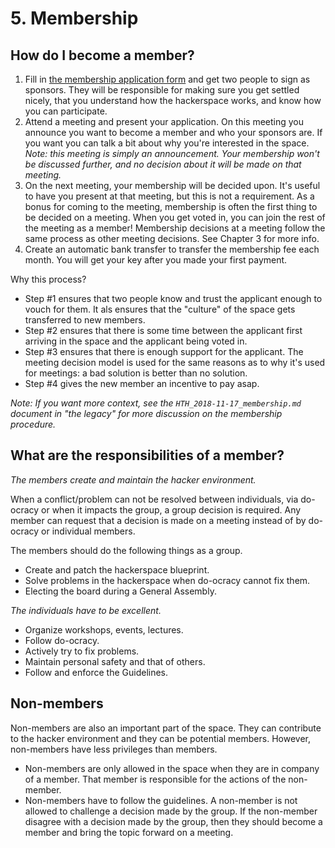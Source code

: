 # 5. Membership

## How do I become a member?

1. Fill in [the membership application form](https://wiki.hackerspace.gent/Membership_form) and get two people to sign as sponsors. They will be responsible for making sure you get settled nicely, that you understand how the hackerspace works, and know how you can participate.
2. Attend a meeting and present your application. On this meeting you announce you want to become a member and who your sponsors are. If you want you can talk a bit about why you're interested in the space. *Note: this meeting is simply an announcement. Your membership won't be discussed further, and no decision about it will be made on that meeting.*
3. On the next meeting, your membership will be decided upon. It's useful to have you present at that meeting, but this is not a requirement. As a bonus for coming to the meeting, membership is often the first thing to be decided on a meeting. When you get voted in, you can join the rest of the meeting as a member! Membership decisions at a meeting follow the same process as other meeting decisions. See Chapter 3 for more info.
4. Create an automatic bank transfer to transfer the membership fee each month. You will get your key after you made your first payment.

Why this process?

* Step #1 ensures that two people know and trust the applicant enough to vouch for them. It als ensures that the "culture" of the space gets transferred to new members.
* Step #2 ensures that there is some time between the applicant first arriving in the space and the applicant being voted in.
* Step #3 ensures that there is enough support for the applicant. The meeting decision model is used for the same reasons as to why it's used for meetings: a bad solution is better than no solution.
* Step #4 gives the new member an incentive to pay asap.

*Note: If you want more context, see the `HTH_2018-11-17_membership.md` document in "the legacy" for more discussion on the membership procedure.*

## What are the responsibilities of a member?

*The members create and maintain the hacker environment.*

When a conflict/problem can not be resolved between individuals, via do-ocracy or when it impacts the group, a group decision is required. Any member can request that a decision is made on a meeting instead of by do-ocracy or individual members.

The members should do the following things as a group.

* Create and patch the hackerspace blueprint.
* Solve problems in the hackerspace when do-ocracy cannot fix them.
* Electing the board during a General Assembly.

*The individuals have to be excellent.*

* Organize workshops, events, lectures.
* Follow do-ocracy.
* Actively try to fix problems.
* Maintain personal safety and that of others.
* Follow and enforce the Guidelines.

## Non-members

Non-members are also an important part of the space. They can contribute to the hacker environment and they can be potential members. However, non-members have less privileges than members.

* Non-members are only allowed in the space when they are in company of a member. That member is responsible for the actions of the non-member.
* Non-members have to follow the guidelines. A non-member is not allowed to challenge a decision made by the group. If the non-member disagree with a decision made by the group, then they should become a member and bring the topic forward on a meeting.

